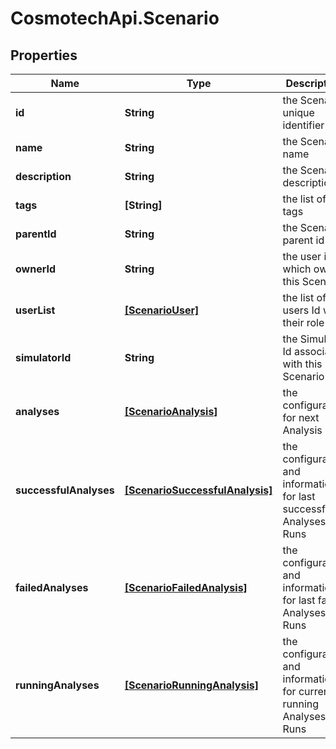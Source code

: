 # CosmotechApi.Scenario

## Properties

Name | Type | Description | Notes
------------ | ------------- | ------------- | -------------
**id** | **String** | the Scenario unique identifier | [optional] [readonly] 
**name** | **String** | the Scenario name | 
**description** | **String** | the Scenario description | [optional] 
**tags** | **[String]** | the list of tags | [optional] 
**parentId** | **String** | the Scenario parent id | [optional] 
**ownerId** | **String** | the user id which own this Scenario | [optional] [readonly] 
**userList** | [**[ScenarioUser]**](ScenarioUser.md) | the list of users Id with their role | [optional] 
**simulatorId** | **String** | the Simulator Id associated with this Scenario | [optional] [readonly] 
**analyses** | [**[ScenarioAnalysis]**](ScenarioAnalysis.md) | the configuration for next Analysis | [optional] 
**successfulAnalyses** | [**[ScenarioSuccessfulAnalysis]**](ScenarioSuccessfulAnalysis.md) | the configuration and information for last successful Analyses Runs | [optional] [readonly] 
**failedAnalyses** | [**[ScenarioFailedAnalysis]**](ScenarioFailedAnalysis.md) | the configuration and information for last failed Analyses Runs | [optional] [readonly] 
**runningAnalyses** | [**[ScenarioRunningAnalysis]**](ScenarioRunningAnalysis.md) | the configuration and information for currently running Analyses Runs | [optional] [readonly] 


